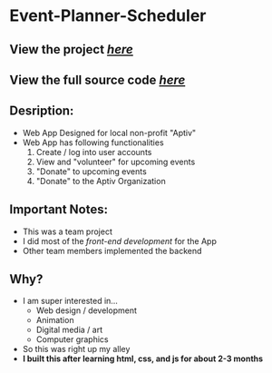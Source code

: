 # Event-Planner-Scheduler
## View the project *[here](https://team-aptiv-project.herokuapp.com/)*
## View the full source code *[here](https://github.com/Krause2023/CS341-Aptiv-Web_App)*


## Desription: 
- Web App Designed for local non-profit "Aptiv" 
- Web App has following functionalities  
    1. Create / log into user accounts
    2. View and "volunteer" for upcoming events
    3. "Donate" to upcoming events 
    4. "Donate" to the Aptiv Organization

## **Important** Notes: 
- This was a team project
- I did most of the *front-end development* for the App
- Other team members implemented the backend

## Why?
- I am super interested in...  
    * Web design / development
    * Animation
    * Digital media / art
    * Computer graphics
- So this was right up my alley
- **I built this after learning html, css, and js for about 2-3 months**  
